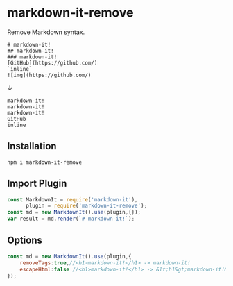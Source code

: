 # markdown-it-remove
Remove Markdown syntax.

```
# markdown-it!
## markdown-it!
### markdown-it!
[GitHub](https://github.com/)
`inline`
![img](https://github.com/)
```
↓
```
markdown-it!
markdown-it!
markdown-it!
GitHub
inline
```
## Installation
`npm i markdown-it-remove`

## Import Plugin
```javascript
const MarkdownIt = require('markdown-it'),
      plugin = require('markdown-it-remove');
const md = new MarkdownIt().use(plugin,{});
var result = md.render(`# markdown-it!`);
```

## Options
```javascript
const md = new MarkdownIt().use(plugin,{
    removeTags:true,//<h1>markdown-it!</h1> -> markdown-it!
    escapeHtml:false //<h1>markdown-it!</h1> -> &lt;h1&gt;markdown-it!&lt;/h1&gt;
});
```
